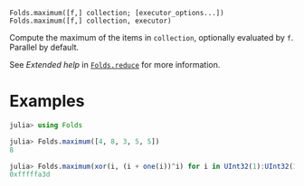     Folds.maximum([f,] collection; [executor_options...])
    Folds.maximum([f,] collection, executor)

Compute the maximum of the items in `collection`, optionally evaluated by
`f`. Parallel by default.

See _Extended help_ in [`Folds.reduce`](@ref) for more information.

# Examples

```julia
julia> using Folds

julia> Folds.maximum([4, 8, 3, 5, 5])
8

julia> Folds.maximum(xor(i, (i + one(i))^i) for i in UInt32(1):UInt32(10_000_000))
0xfffffa3d
```
